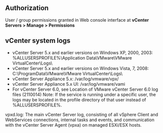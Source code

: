 ## Authorization
User / group permissions granted in Web console interface at
**vCenter Servers > Manage > Permissions**

## vCenter system logs
 * vCenter Server 5.x and earlier versions on Windows XP, 2000, 2003: %ALLUSERSPROFILE%\Application Data\VMware\VMware VirtualCenter\Logs\
 * vCenter Server 5.x and earlier versions on Windows Vista, 7, 2008: C:\ProgramData\VMware\VMware VirtualCenter\Logs\
 * vCenter Server Appliance 5.x: /var/log/vmware/vpx/
 * vCenter Server Appliance 5.x UI: /var/log/vmware/vami
 * For vCenter Server 6.0, see Location of VMware vCenter Server 6.0 log files (2110014)
Note: If the service is running under a specific user, the logs may be located in the profile directory of that user instead of %ALLUSERSPROFILE%.

vpxd.log: The main vCenter Server log, consisting of all vSphere Client and WebServices connections, internal tasks and events, and communication with the vCenter Server Agent (vpxa) on managed ESXi/ESX hosts.
